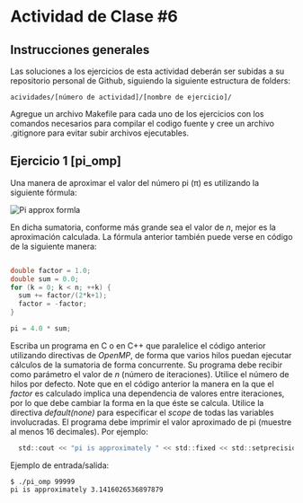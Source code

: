 # Actividad de Clase #6

## Instrucciones generales

Las soluciones a los ejercicios de esta actividad deberán ser subidas a su repositorio personal de Github, siguiendo la siguiente estructura de folders:

```
acividades/[número de actividad]/[nombre de ejercicio]/
```

Agregue un archivo Makefile para cada uno de los ejercicios con los comandos necesarios para compilar el codigo fuente y cree un archivo .gitignore para evitar subir archivos ejecutables.

## Ejercicio 1 [pi_omp]

Una manera de aproximar el valor del número pi (π) es utilizando la siguiente fórmula:

![Pi approx formla](http://jocan3.com/misc_images/pi.png)

En dicha sumatoria, conforme más grande sea el valor de *n*, mejor es la aproximación calculada. La fórmula anterior también puede verse en código de la siguiente manera:

```c

double factor = 1.0;
double sum = 0.0;
for (k = 0; k < n; ++k) {
  sum += factor/(2*k+1);
  factor = -factor;
}

pi = 4.0 * sum;

```
Escriba un programa en C o en C++ que paralelice el código anterior utilizando directivas de *OpenMP*, de forma que varios hilos puedan ejecutar cálculos de la sumatoria de forma concurrente. Su programa debe recibir como parámetro el valor de *n* (número de iteraciones). Utilice el número de hilos por defecto. Note que en el código anterior la manera en la que el *factor* es calculado implica una dependencia de valores entre iteraciones, por lo que debe cambiar la forma en la que éste se calcula. Utilice la directiva *default(none)* para especificar el *scope* de todas las variables involucradas. El programa debe imprimir el valor aproximado de pi (muestre al menos 16 decimales). Por ejemplo:

```c
  std::cout << "pi is approximately " << std::fixed << std::setprecision(16) << pi;
```

Ejemplo de entrada/salida:

```
$ ./pi_omp 99999
pi is approximately 3.1416026536897879
```